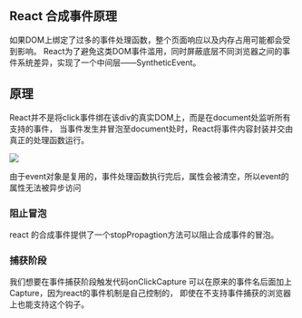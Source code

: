 
## React 合成事件原理

如果DOM上绑定了过多的事件处理函数，整个页面响应以及内存占用可能都会受到影响。
React为了避免这类DOM事件滥用，同时屏蔽底层不同浏览器之间的事件系统差异，实现了一个中间层——SyntheticEvent。

## 原理

React并不是将click事件绑在该div的真实DOM上，而是在document处监听所有支持的事件，
当事件发生并冒泡至document处时，React将事件内容封装并交由真正的处理函数运行。

![](https://user-gold-cdn.xitu.io/2017/10/9/8792eeae6dc6011274986acf42a76b15?imageView2/0/w/1280/h/960/format/webp/ignore-error/1)

由于event对象是复用的，事件处理函数执行完后，属性会被清空，所以event的属性无法被异步访问

### 阻止冒泡

react 的合成事件提供了一个stopPropagtion方法可以阻止合成事件的冒泡。

### 捕获阶段

我们想要在事件捕获阶段触发代码onClickCapture 可以在原来的事件名后面加上Capture，因为react的事件机制是自己控制的，
即使在不支持事件捕获的浏览器上也能支持这个钩子。

